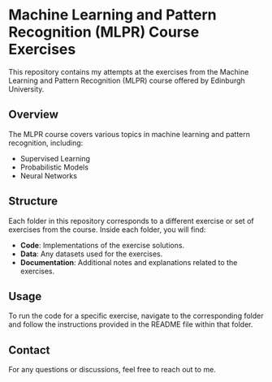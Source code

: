 # Machine Learning and Pattern Recognition (MLPR) Course Exercises

This repository contains my attempts at the exercises from the Machine Learning and Pattern Recognition (MLPR) course offered by Edinburgh University.

## Overview

The MLPR course covers various topics in machine learning and pattern recognition, including:

- Supervised Learning
- Probabilistic Models
- Neural Networks

## Structure

Each folder in this repository corresponds to a different exercise or set of exercises from the course. Inside each folder, you will find:

- **Code**: Implementations of the exercise solutions.
- **Data**: Any datasets used for the exercises.
- **Documentation**: Additional notes and explanations related to the exercises.

## Usage

To run the code for a specific exercise, navigate to the corresponding folder and follow the instructions provided in the README file within that folder.

## Contact

For any questions or discussions, feel free to reach out to me.
